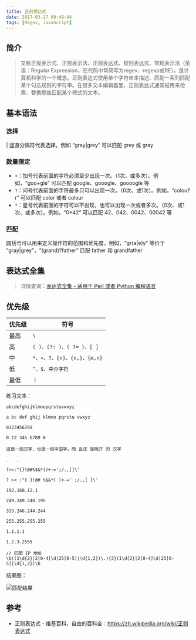 ```yaml
---
title: 正则表达式
date: 2017-03-27 09:49:44
tags: [Regex, JavaScript]
---
```


## 简介

> 又称正规表示式、正规表示法、正规表达式、规则表达式、常规表示法（英语：Regular Expression，在代码中常简写为regex、regexp或RE），是计算机科学的一个概念。正则表达式使用单个字符串来描述、匹配一系列匹配某个句法规则的字符串。在很多文本编辑器里，正则表达式通常被用来检索、替换那些匹配某个模式的文本。

<!-- more -->

## 基本语法

### 选择

| 竖直分隔符代表选择。例如 “gray|grey” 可以匹配 grey 或 gray

### 数量限定

- `+`：加号代表前面的字符必须至少出现一次。（1次、或多次）。例如，“goo+gle” 可以匹配 google、gooogle、goooogle 等
- `?`：问号代表前面的字符最多只可以出现一次。（0次、或1次）。例如，“colou?r” 可以匹配 color 或者 colour
- `*`：星号代表前面的字符可以不出现，也可以出现一次或者多次。（0次、或1次、或多次）。例如，“0*42” 可以匹配 42、042、0042、00042 等

### 匹配

圆括号可以用来定义操作符的范围和优先度。例如，“gr(a|e)y” 等价于 “gray|grey”，“(grand)?father” 匹配 father 和 grandfather

## 表达式全集

> 详情查询：[表达式全集 - 适用于 Perl 或者 Python 编程语言](https://zh.wikipedia.org/wiki/正则表达式#.E8.A1.A8.E8.BE.BE.E5.BC.8F.E5.85.A8.E9.9B.86)

## 优先级

|优先级|符号|
|--------|-----|
|最高| ` \ `|
|高|`( )、(?: )、( ?= )、[ ]`|
|中|`*、+、?、{n}、{n,}、{m,n}`|
|低|`^、$、中介字符`|
|最低|`丨`|

练习文本：

```plaintext
abcdefghijklmnopqrstuvwxyz

a bc def ghij klmno pqrstu vwxyz

0123456789

0 12 345 6789 0

这是一段汉字，也是一段中国字。而 且还 是隔开 的 汉字

_	_

?><:"{}!@#%$&*()+-=';/.,[]\'

? >< :"{ }!@# %$&*( )+-=' ;/.,[ ]\'

192.168.12.1

249.249.240.195

333.246.244.244

255.255.255.255

1.1.1.1

1.2.3.2555
```

```
// 匹配 IP 地址
\b((1\d{2}|2[0-4]\d|25[0-5]|\d{1,2})\.){3}(1\d{2}|2[0-4]\d|25[0-5]|\d{1,2})\b
```
结果图：

![匹配结果](test.png)

## 参考

- 正则表达式 - 维基百科，自由的百科全：https://zh.wikipedia.org/wiki/正则表达式